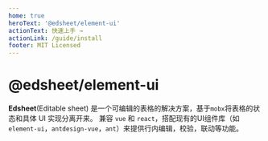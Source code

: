 ```yaml
---
home: true
heroText: '@edsheet/element-ui'
actionText: 快速上手 →
actionLink: /guide/install
footer: MIT Licensed
---
```

# @edsheet/element-ui
**Edsheet**(Editable sheet) 是一个可编辑的表格的解决方案，基于`mobx`将表格的状态和具体 UI 实现分离开来。
兼容 `vue` 和 `react`，搭配现有的UI组件库（如`element-ui`，`antdesign-vue`，`ant`）来提供行内编辑，校验，联动等功能。

<code-previewer demoPath="base/index" />




